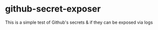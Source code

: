 # github-secret-exposer
This is a simple test of Github's secrets &amp; if they can be exposed via logs
